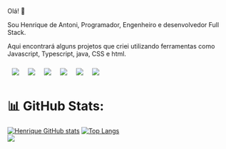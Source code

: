 Olá! 👋

Sou Henrique de Antoni, Programador, Engenheiro e desenvolvedor Full Stack.

Aqui encontrará alguns projetos que criei utilizando ferramentas como Javascript, Typescript, java, CSS e html.

<div style="display: flex">
    <div style="margin: 10px;">
        <img src="https://img.shields.io/badge/React-20232A?style=for-the-badge&logo=react&logoColor=61DAFB">
    </div>
    <div style="margin: 10px;">
        <img src="https://img.shields.io/badge/JavaScript-F7DF1E?style=for-the-badge&logo=javascript&logoColor=black">
    </div>
    <div style="display: inline-block; margin: 10px;">
        <img src="https://img.shields.io/badge/Java-ED8B00?style=for-the-badge&logo=openjdk&logoColor=white">
    </div>
    <div style="display: inline-block; margin: 10px;">
        <img src="https://img.shields.io/badge/C%2B%2B-00599C?style=for-the-badge&logo=c%2B%2B&logoColor=white">
    </div>
    <div style="display: inline-block; margin: 10px;">
        <img src="https://img.shields.io/badge/HTML5-E34F26?style=for-the-badge&logo=html5&logoColor=white">
    </div>
    <div style="display: inline-block; margin: 10px;">
        <img src="https://img.shields.io/badge/CSS-239120?&style=for-the-badge&logo=css3&logoColor=white">
    </div>
</div>


# 📊 GitHub Stats:

[![Henrique GitHub stats](https://github-readme-stats.vercel.app/api?username=henriquedeantoni)](https://github.com/anuraghazra/github-readme-stats)  [![Top Langs](https://github-readme-stats.vercel.app/api/top-langs/?username=henriquedeantoni&layout=pie)](https://github.com/anuraghazra/github-readme-stats) <br>
![](https://komarev.com/ghpvc/?username=henriquedeantoni)
